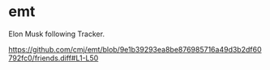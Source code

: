 # emt
Elon Musk following Tracker.

https://github.com/cmj/emt/blob/9e1b39293ea8be876985716a49d3b2df60792fc0/friends.diff#L1-L50
